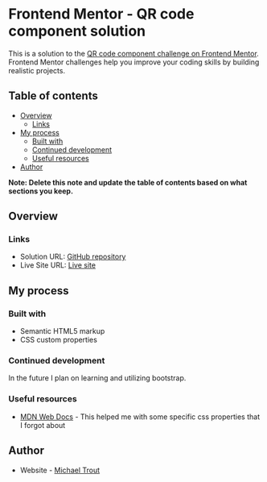 # Frontend Mentor - QR code component solution

This is a solution to the [QR code component challenge on Frontend Mentor](https://www.frontendmentor.io/challenges/qr-code-component-iux_sIO_H). Frontend Mentor challenges help you improve your coding skills by building realistic projects. 

## Table of contents

- [Overview](#overview)
  - [Links](#links)
- [My process](#my-process)
  - [Built with](#built-with)
  - [Continued development](#continued-development)
  - [Useful resources](#useful-resources)
- [Author](#author)

**Note: Delete this note and update the table of contents based on what sections you keep.**

## Overview

### Links

- Solution URL: [GitHub repository](https://github.com/MichaelT03/qr-code-component)
- Live Site URL: [Live site](https://michaelt03.github.io/qr-code-component/)

## My process

### Built with

- Semantic HTML5 markup
- CSS custom properties

### Continued development

In the future I plan on learning and utilizing bootstrap.

### Useful resources

- [MDN Web Docs](https://developer.mozilla.org/en-US/) - This helped me with some specific css properties that I 
forgot about

## Author

- Website - [Michael Trout](https://www.your-site.com)
